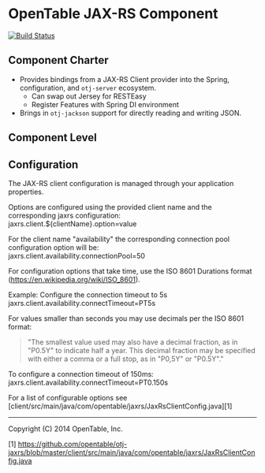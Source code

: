 OpenTable JAX-RS Component
==========================

[![Build Status](https://travis-ci.org/opentable/otj-jaxrs.svg)](https://travis-ci.org/opentable/otj-jaxrs)

Component Charter
-----------------

* Provides bindings from a JAX-RS Client provider into the Spring, configuration, and `otj-server` ecosystem.
  - Can swap out Jersey for RESTEasy
  - Register Features with Spring DI environment
* Brings in `otj-jackson` support for directly reading and writing JSON.

Component Level
---------------

Configuration
--------------
The JAX-RS client configuration is managed through your application properties. 


Options are configured using the provided client name and the corresponding jaxrs configuration:  
    jaxrs.client.${clientName}.option=value


For the client name "availability" the corresponding connection pool configuration option will be:  
    jaxrs.client.availability.connectionPool=50


For configuration options that take time, use the ISO 8601 Durations format (https://en.wikipedia.org/wiki/ISO_8601).  

Example: Configure the connection timeout to 5s  
    jaxrs.client.availability.connectTimeout=PT5s


For values smaller than seconds you may use decimals per the ISO 8601 format:  
>"The smallest value used may also have a decimal fraction, as in "P0.5Y" to indicate half a year. This decimal fraction may be specified with either a comma or a full stop, as in "P0,5Y" or "P0.5Y"."


To configure a connection timeout of 150ms:  
    jaxrs.client.availability.connectTimeout=PT0.150s


For a list of configurable options see [client/src/main/java/com/opentable/jaxrs/JaxRsClientConfig.java][1]

----
Copyright (C) 2014 OpenTable, Inc.

[1] https://github.com/opentable/otj-jaxrs/blob/master/client/src/main/java/com/opentable/jaxrs/JaxRsClientConfig.java
